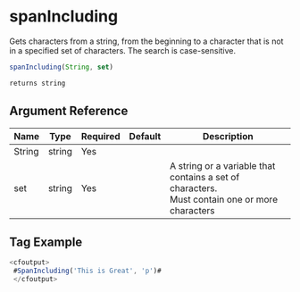 # spanIncluding

 Gets characters from a string, from the beginning to a
 character that is not in a specified set of characters. The
 search is case-sensitive.

```javascript
spanIncluding(String, set)
```

```javascript
returns string
```

## Argument Reference

| Name | Type | Required | Default | Description |
| --- | --- | --- | --- | --- |
| String | string | Yes |  |  |
| set | string | Yes |  | A string or a variable that contains a set of characters.<br /> Must contain one or more characters |

## Tag Example

```javascript
<cfoutput> 
 #SpanIncluding('This is Great', 'p')# 
 </cfoutput>
```
